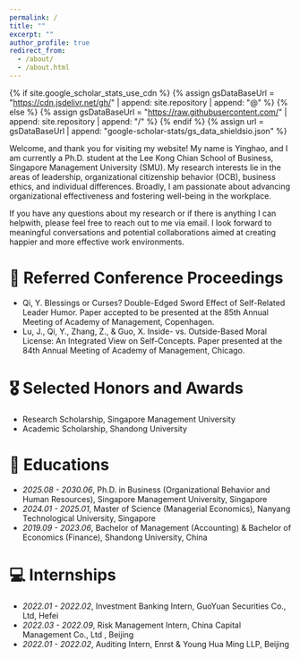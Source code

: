 ```yaml
---
permalink: /
title: ""
excerpt: ""
author_profile: true
redirect_from: 
  - /about/
  - /about.html
---
```


{% if site.google_scholar_stats_use_cdn %}
{% assign gsDataBaseUrl = "https://cdn.jsdelivr.net/gh/" | append: site.repository | append: "@" %}
{% else %}
{% assign gsDataBaseUrl = "https://raw.githubusercontent.com/" | append: site.repository | append: "/" %}
{% endif %}
{% assign url = gsDataBaseUrl | append: "google-scholar-stats/gs_data_shieldsio.json" %}

<span class='anchor' id='about-me'></span>

Welcome, and thank you for visiting my website! My name is Yinghao, and I am currently a Ph.D. student at the Lee Kong Chian School of Business, Singapore Management University (SMU). My research interests lie in the areas of leadership, organizational citizenship behavior (OCB), business ethics, and individual differences. Broadly, I am passionate about advancing organizational effectiveness and fostering well-being in the workplace.

If you have any questions about my research or if there is anything I can helpwith, please feel free to reach out to me via email. I look forward to meaningful conversations and potential collaborations aimed at creating happier and more effective work environments.


# 📝 Referred Conference Proceedings 
- Qi, Y. Blessings or Curses? Double-Edged Sword Effect of Self-Related Leader Humor. Paper accepted to be presented at the 85th Annual Meeting of Academy of Management, Copenhagen.
- Lu, J., Qi, Y., Zhang, Z., & Guo, X. Inside- vs. Outside-Based Moral License: An Integrated View on Self-Concepts. Paper presented at the 84th Annual Meeting of Academy of Management, Chicago.

# 🎖 Selected Honors and Awards
- Research Scholarship, Singapore Management University
- Academic Scholarship, Shandong University

# 📖 Educations
- *2025.08 - 2030.06*, Ph.D. in Business (Organizational Behavior and Human Resources), Singapore Management University, Singapore
- *2024.01 - 2025.01*, Master of Science (Managerial Economics), Nanyang Technological University, Singapore
- *2019.09 - 2023.06*, Bachelor of Management (Accounting) & Bachelor of Economics (Finance), Shandong University, China
 
# 💻 Internships
- *2022.01 - 2022.02*, Investment Banking Intern, GuoYuan Securities Co., Ltd, Hefei
- *2022.03 - 2022.09*, Risk Management Intern, China Capital Management Co., Ltd , Beijing
- *2022.01 - 2022.02*, Auditing Intern, Enrst & Young Hua Ming LLP, Beijing
